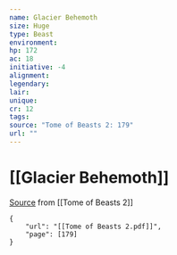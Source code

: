 ```yaml
---
name: Glacier Behemoth
size: Huge
type: Beast
environment: 
hp: 172
ac: 18
initiative: -4
alignment: 
legendary: 
lair: 
unique: 
cr: 12
tags: 
source: "Tome of Beasts 2: 179"
url: ""
---
```

# [[Glacier Behemoth]]

[Source](zotero://open-pdf/library/items/9UQIAB6R?page=179) from [[Tome of Beasts 2]]

```pdf
{
	"url": "[[Tome of Beasts 2.pdf]]",
	"page": [179]
}
```

